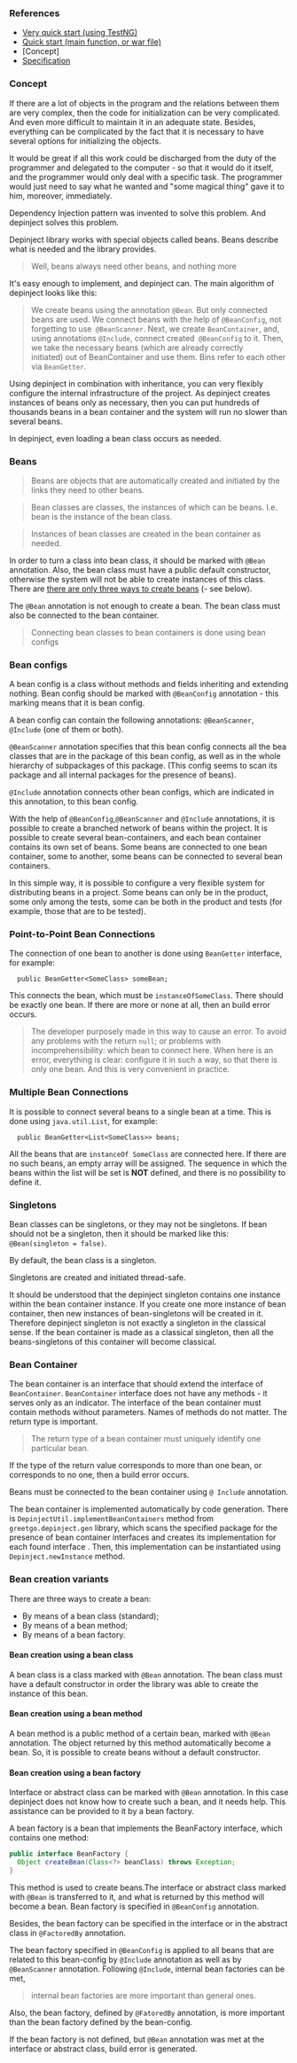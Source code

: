 ### References

 - [Very quick start (using TestNG)](fast_start.md)
 - [Quick start (main function, or war file)](quick_start.md)
 - [Concept]
 - [Specification](spec.md)

### Concept

If there are a lot of objects in the program and the relations between them are very complex, then the code for initialization can be very complicated. And even more difficult to maintain it in an adequate state. Besides, everything can be complicated by the fact that it is necessary to have several options for initializing the objects.

It would be great if all this work could be discharged from the duty of the programmer and delegated to the computer - so that it would do it itself, and the programmer would only deal with a specific task. The programmer would just need to say what he wanted and "some magical thing" gave it to him, moreover, immediately.

Dependency Injection pattern was invented to solve this problem.
And depinject solves this problem.

Depinject library works with special objects called beans. Beans describe what is needed and the library provides.

> Well, beans always need other beans, and nothing more

It's easy enough to implement, and depinject can. The main algorithm of depinject looks like this:

> We create beans using the annotation `@Bean`. But only connected beans are used. We connect beans with the help of 
  `@BeanConfig`, not forgetting to use` @BeanScanner`. Next, we create `BeanContainer`, and, using
  annotations `@Include`, connect created` @BeanConfig` to it. Then, we take the necessary beans  (which are already correctly   
  initiated) out of BeanContainer and use them.
  Bins refer to each other via `BeanGetter`.

Using depinject in combination with inheritance, you can very flexibly configure the internal infrastructure of the project. As
depinject creates instances of beans only as necessary, then you can put hundreds of thousands beans in a bean container and
the system will run no slower than several beans.

In depinject, even loading a bean class occurs as needed.

### Beans

> Beans are objects that are automatically created and initiated by the links they need to other beans.

> Bean classes are classes, the instances of which can be beans. I.e. bean is the instance of the bean class.

> Instances of bean classes are created in the bean container as needed.

In order to turn a class into bean class, it should be marked with `@Bean` annotation. Also, the bean class must have a public
default constructor, otherwise the system will not be able to create instances of this class. There are [there are only three ways to create beans](#bean-creation-variants) (- see below).

The `@Bean` annotation is not enough to create a bean. The bean class must also be connected to the bean container.

> Connecting bean classes to bean containers is done using bean configs

### Bean configs

A bean config is a class without methods and fields inheriting and extending nothing. Bean config should be marked with
`@BeanConfig` annotation - this marking means that it is bean config.

A bean config can contain the following annotations: `@BeanScanner`,` @Include` (one of them or both).

`@BeanScanner` annotation specifies that this bean config connects all the bea classes that are in the package of this bean config, as well as in the whole hierarchy of subpackages of this package. (This config seems to scan its package and all internal packages for the presence of beans).

`@Include` annotation connects other bean configs, which are indicated in this annotation, to this bean config.

With the help of `@BeanConfig`,`@BeanScanner` and `@Include` annotations, it is possible to create a branched network of beans within the project. It is possible to create several bean-containers, and each bean container contains its own set of beans. Some beans are connected to one bean container, some to another, some beans can be connected to several bean containers.

In this simple way, it is possible to configure a very flexible system for distributing beans in a project.
Some beans can only be in the product, some only among the tests, some can be both in the product and tests (for example, those that are to be tested).

### Point-to-Point Bean Connections

The connection of one bean to another is done using `BeanGetter` interface, for example:

```
  public BeanGetter<SomeClass> someBean;
```

This connects the bean, which must be `instanceOfSomeClass`. There should be exactly one bean. If there are more or none at all, then an build error occurs.

> The developer purposely made in this way to cause an error. To avoid any problems with the return `null`; or problems with    
  incomprehensibility: which bean to connect here. When here is an error, everything is clear: configure it in such a way,
   so that there is only one bean. And this is very convenient in practice.

### Multiple Bean Connections

It is possible to connect several beans to a single bean at a time. This is done using `java.util.List`, for example:

```
  public BeanGetter<List<SomeClass>> beans;
```

All the beans that are `instanceOf SomeClass` are connected here. If there are no such beans, an empty array will be assigned.
The sequence in which the beans within the list will be set is **NOT** defined, and there is no possibility to define it.

### Singletons

Bean classes can be singletons, or they may not be singletons. If bean should not be a singleton, then it should be marked like this: `@Bean(singleton = false)`.

By default, the bean class is a singleton.

Singletons are created and initiated thread-safe.

It should be understood that the depinject singleton contains one instance within the bean container instance. If you create one more instance of bean container, then new instances of bean-singletons will be created in it. Therefore depinject
singleton is not exactly a singleton in the classical sense. If the bean container is made as a classical singleton, then all
the beans-singletons of this container will become classical.

### Bean Container

The bean container is an interface that should extend the interface of `BeanContainer`. `BeanContainer` interface does not have any methods - it serves only as an indicator. The interface of the bean container must contain methods without parameters. Names of methods do not matter. The return type is important.

> The return type of a bean container must uniquely identify one particular bean.

If the type of the return value corresponds to more than one bean, or corresponds to no one, then a build error occurs.

Beans must be connected to the bean container using `@ Include` annotation.

The bean container is implemented automatically by code generation. There is `DepinjectUtil.implementBeanContainers` method
from `greetgo.depinject.gen` library, which scans the specified package for the presence of bean container interfaces
and creates its implementation for each found interface . Then, this implementation can be instantiated using  `Depinject.newInstance` method.

### Bean creation variants

There are three ways to create a bean:

  - By means of a bean class (standard);
  - By means of a bean method;
  - By means of a bean factory.

#### Bean creation using a bean class

A bean class is a class marked with `@Bean` annotation. The bean class must have a default constructor in order
the library was able to create the instance of this bean.

#### Bean creation using a bean method

A bean method is a public method of a certain bean, marked with `@Bean` annotation. The object returned by this method
automatically become a bean. So, it is possible to create beans without a default constructor.

#### Bean creation using a bean factory

Interface or abstract class can be marked with `@Bean` annotation. In this case depinject does not know how to create
such a bean, and it needs help. This assistance can be provided to it by a bean factory.

A bean factory is a bean that implements the BeanFactory interface, which contains one method:

```java
public interface BeanFactory {
  Object createBean(Class<?> beanClass) throws Exception;
}
```

This method is used to create beans.The interface or abstract class marked with `@Bean` is transferred to it, and what is
returned by this method will become a bean. Bean factory is specified in `@BeanConfig` annotation.

Besides, the bean factory can be specified in the interface or in the abstract class in `@FactoredBy` annotation.

The bean factory specified in `@BeanConfig` is applied to all beans that are related to this bean-config by `@Include` annotation as well as by` @BeanScanner` annotation. Following `@Include`, internal bean factories can be met,

> internal bean factories are more important than general ones.

Also, the bean factory, defined by `@FatoredBy` annotation, is more important than the bean factory defined by the bean-config.

If the bean factory is not defined, but `@Bean` annotation was met at the interface or abstract class, build error is generated.
